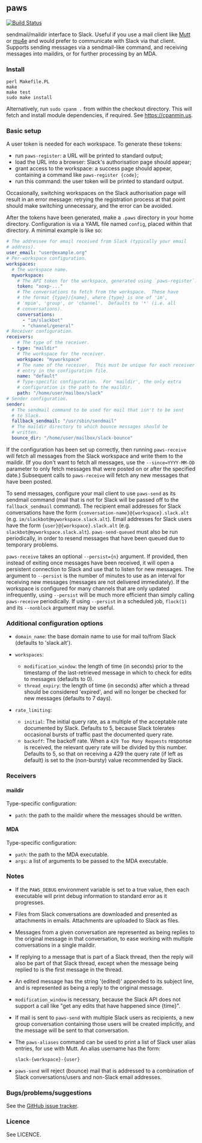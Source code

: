 ## paws

[![Build Status](https://github.com/tomhrr/paws/workflows/build/badge.svg)](https://github.com/tomhrr/paws/actions)

sendmail/maildir interface to Slack.  Useful if you use a mail client
like [Mutt](http://mutt.org) or
[mu4e](https://www.djcbsoftware.nl/code/mu/mu4e.html) and would prefer
to communicate with Slack via that client.  Supports sending messages
via a sendmail-like command, and receiving messages into maildirs, or
for further processing by an MDA.

### Install

    perl Makefile.PL
    make
    make test
    sudo make install

Alternatively, run `sudo cpanm .` from within the checkout directory.
This will fetch and install module dependencies, if required. See
https://cpanmin.us.

### Basic setup

A user token is needed for each workspace.  To generate these tokens:

 - run `paws-register`: a URL will be printed to standard output;
 - load the URL into a browser: Slack's authorisation page should
   appear;
 - grant access to the workspace: a success page should appear,
   containing a command like `paws-register {code}`;
 - run this command: the user token will be printed to standard
   output.

Occasionally, switching workspaces on the Slack authorisation page
will result in an error message: retrying the registration process at
that point should make switching unnecessary, and the error can be
avoided.

After the tokens have been generated, make a `.paws` directory in your
home directory.  Configuration is via a YAML file named `config`,
placed within that directory.  A minimal example is like so:

```yaml
# The addressee for email received from Slack (typically your email
# address).
user_email: "user@example.org"
# Per-workspace configuration.
workspaces:
  # The workspace name.
  myworkspace:
    # The API token for the workspace, generated using `paws-register`.
    token: "xoxp-..."
    # The conversations to fetch from the workspace.  These have
    # the format {type}/{name}, where {type} is one of 'im',
    # 'mpim', 'group', or 'channel'.  Defaults to '*' (i.e. all
    # conversations).
    conversations:
      - "im/slackbot"
      - "channel/general"
# Receiver configuration.
receivers:
    # The type of the receiver.
  - type: "maildir"
    # The workspace for the receiver.
    workspace: "myworkspace"
    # The name of the receiver.  This must be unique for each receiver
    # entry in the configuration file.
    name: "default"
    # Type-specific configuration.  For 'maildir', the only extra
    # configuration is the path to the maildir.
    path: "/home/user/mailbox/slack"
# Sender configuration.
sender:
  # The sendmail command to be used for mail that isn't to be sent
  # to Slack.
  fallback_sendmail: "/usr/sbin/sendmail"
  # The maildir directory to which bounce messages should be
  # written.
  bounce_dir: "/home/user/mailbox/slack-bounce"
```

If the configuration has been set up correctly, then running
`paws-receive` will fetch all messages from the Slack workspace and
write them to the maildir.  (If you don't want to fetch all messages,
use the `--since=YYYY-MM-DD` parameter to only fetch messages that
were posted on or after the specified date.)  Subsequent calls to
`paws-receive` will fetch any new messages that have been posted.

To send messages, configure your mail client to use `paws-send` as its
sendmail command (mail that is not for Slack will be passed off to the
`fallback_sendmail` command).  The recipient email addresses for Slack
conversations have the form `{conversation-name}@{workspace}.slack.alt`
(e.g.  `im/slackbot@myworkspace.slack.alt`).  Email addresses for
Slack users have the form `{user}@{workspace}.slack.alt` (e.g.
`slackbot@myworkspace.slack.alt`).  `paws-send-queued` must also be
run periodically, in order to resend messages that have been queued
due to temporary problems.

`paws-receive` takes an optional `--persist={n}` argument.  If
provided, then instead of exiting once messages have been received, it
will open a persistent connection to Slack and use that to listen for
new messages.  The argument to `--persist` is the number of minutes to
use as an interval for receiving new messages (messages are not
delivered immediately).  If the workspace is configured for many
channels that are only updated infrequently, using `--persist` will be
much more efficient than simply calling `paws-receive` periodically.
If using `--persist` in a scheduled job, `flock(1)` and its
`--nonblock` argument may be useful.

### Additional configuration options

 - `domain_name`: the base domain name to use for mail to/from Slack
   (defaults to 'slack.alt').

 - `workspaces`:
    - `modification_window`: the length of time (in seconds) prior to
      the timestamp of the last-retrieved message in which to check
      for edits to messages (defaults to 0).
    - `thread_expiry`: the length of time (in seconds) after which a
      thread should be considered 'expired', and will no longer be
      checked for new messages (defaults to 7 days).

 - `rate_limiting`:
    - `initial`: The initial query rate, as a multiple of the
      acceptable rate documented by Slack.  Defaults to 5, because
      Slack tolerates occasional bursts of traffic past the documented
      query rate.
    - `backoff`: The backoff rate.  When a `429 Too Many Requests`
      response is received, the relevant query rate will be divided by
      this number.  Defaults to 5, so that on receiving a 429 the
      query rate (if left as default) is set to the (non-bursty) value
      recommended by Slack.

### Receivers

#### maildir

Type-specific configuration:

 - `path`: the path to the maildir where the messages should be
   written.

#### MDA

Type-specific configuration:

 - `path`: the path to the MDA executable.
 - `args`: a list of arguments to be passed to the MDA executable.

### Notes

 - If the `PAWS_DEBUG` environment variable is set to a true value,
   then each executable will print debug information to standard error
   as it progresses.
 - Files from Slack conversations are downloaded and presented as
   attachments in emails.  Attachments are uploaded to Slack as files.
 - Messages from a given conversation are represented as being replies
   to the original message in that conversation, to ease working with
   multiple conversations in a single maildir.
 - If replying to a message that is part of a Slack thread, then the
   reply will also be part of that Slack thread, except when the
   message being replied to is the first message in the thread.
 - An edited message has the string '(edited)' appended to its subject
   line, and is represented as being a reply to the original message.
 - `modification_window` is necessary, because the Slack API does not
   support a call like "get any edits that have happened since
   {time}".
 - If mail is sent to `paws-send` with multiple Slack users as
   recipients, a new group conversation containing those users will be
   created implicitly, and the message will be sent to that
   conversation.
 - The `paws-aliases` command can be used to print a list of Slack
   user alias entries, for use with Mutt.  An alias username has the
   form:

    `slack-{workspace}-{user}`

 - `paws-send` will reject (bounce) mail that is addressed to a
   combination of Slack conversations/users and non-Slack email
   addresses.

### Bugs/problems/suggestions

See the [GitHub issue tracker](https://github.com/tomhrr/paws/issues).

### Licence

See LICENCE.

